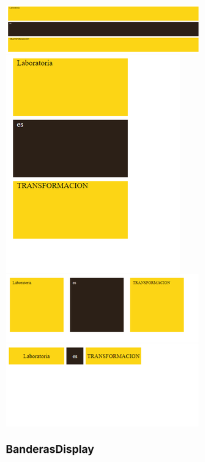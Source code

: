![bdone](asset/images/BD1.png)
![BDtwo](asset/images/BD.png)
![BDthree](asset/images/BD3.png)
![BDfour](asset/images/BD4.png)
# BanderasDisplay
